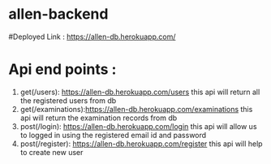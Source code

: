 # allen-backend
#Deployed Link : https://allen-db.herokuapp.com/
# Api end points : 
1. get(/users): https://allen-db.herokuapp.com/users this api will return all the registered users from db
2. get(/examinations):https://allen-db.herokuapp.com/examinations this api will return the examination records from db
3. post(/login): https://allen-db.herokuapp.com/login this api will allow us to logged in using the registered email id and password
4. post(/register): https://allen-db.herokuapp.com/register this api will help to create new user 
